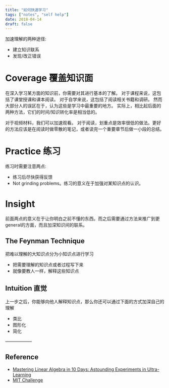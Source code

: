 ```yaml
---
title: "如何快速学习"
tags: ["notes", "self help"]
date: 2018-04-14
draft: false
---
```


加速理解的两种途径:

- 建立知识联系
- 发现/改正错误

<!--more-->

# Coverage 覆盖知识面

在深入学习某方面的知识前，你需要对其进行基本的了解。
对于课程来说，这包括了课堂授课和课本阅读。
对于自学来说，这包括了阅读相关书籍和调研。
然而大部分人的误区在于，认为这些是学习中最重要的地方。
实际上，相比起后面的两种方法，它们的时间/知识转化率是相当低的。

对于视频材料，我们可以加速观看。
对于阅读，划重点是效率很低的做法。更好的方法应该是在阅读时做零散的笔记，或者读完一个重要章节后做一小段的总结。

# Practice 练习

练习时需要注意两点:

- 练习后尽快获得反馈
- Not grinding problems。练习的意义在于加强对某知识点的认识。

# Insight

前面两点的意义在于让你明白之前不懂的东西。而之后需要通过方法来推广到更general的方面，而且加深知识间的联系。

## The Feynman Technique

把难以理解的大知识点分为小知识点进行学习

- 把需要理解的知识点或者过程写下来
- 就像要教人一样，解释这些知识点

## Intuition 直觉

上一步之后，你能够向他人解释知识点，那么你还可以通过下面的方式加深自己的理解

- 类比
- 图形化
- 简化

——————

## Reference

- [Mastering Linear Algebra in 10 Days: Astounding Experiments in Ultra-Learning](http://calnewport.com/blog/2012/10/26/mastering-linear-algebra-in-10-days-astounding-experiments-in-ultra-learning/)
- [MIT Challenge](http://www.scotthyoung.com/blog/mit-challenge/)
